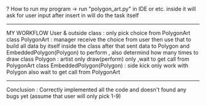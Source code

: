 ? How to run my program
  ->   run "polygon_art.py" in IDE or etc. inside it will ask for user input after insert in will do the task itself

-----------------------------
MY WORKFLOW
User & outside class : only pick choice from PolygonArt
class PolygonArt : manager receive the choice from user then use that to build all data by itself inside the class after that  sent data to Polygon and EmbeddedPolygon(Polygon) to perform , also determind how many times to draw
class Polygon : artist only draw(perform) only ,wait to get call from PolygonArt
class EmbeddedPolygon(Polygon) : side kick only work with Polygon also wait to get call from PolygonArt

-----------------------------
Conclusion : Correctly implemented all the code and doesn't found any bugs yet (assume that user will only pick 1-9)


